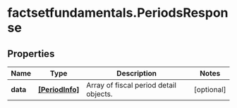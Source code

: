 # factsetfundamentals.PeriodsResponse

## Properties

Name | Type | Description | Notes
------------ | ------------- | ------------- | -------------
**data** | [**[PeriodInfo]**](PeriodInfo.md) | Array of fiscal period detail objects. | [optional] 


